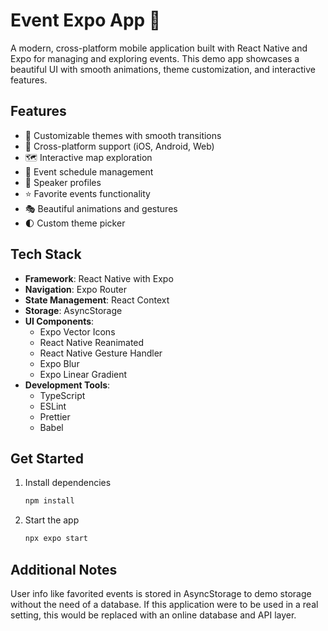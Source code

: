 # Event Expo App 📅

A modern, cross-platform mobile application built with React Native and Expo for managing and exploring events. This demo app showcases a beautiful UI with smooth animations, theme customization, and interactive features.

## Features

- 🎨 Customizable themes with smooth transitions
- 📱 Cross-platform support (iOS, Android, Web)
- 🗺️ Interactive map exploration
- 📅 Event schedule management
- 👥 Speaker profiles
- ⭐ Favorite events functionality
- 🎭 Beautiful animations and gestures
- 🌓 Custom theme picker

## Tech Stack

- **Framework**: React Native with Expo
- **Navigation**: Expo Router
- **State Management**: React Context
- **Storage**: AsyncStorage
- **UI Components**:
  - Expo Vector Icons
  - React Native Reanimated
  - React Native Gesture Handler
  - Expo Blur
  - Expo Linear Gradient
- **Development Tools**:
  - TypeScript
  - ESLint
  - Prettier
  - Babel

## Get Started

1. Install dependencies

   ```bash
   npm install
   ```

2. Start the app

   ```bash
   npx expo start
   ```

## Additional Notes

User info like favorited events is stored in AsyncStorage to demo storage without the need of a database. If this application were to be used in a real setting, this would be replaced with an online database and API layer.
